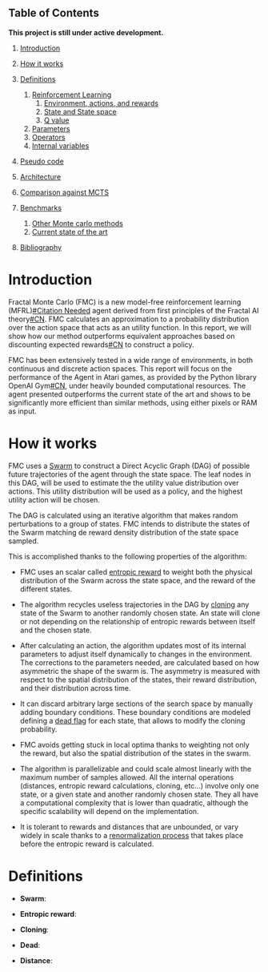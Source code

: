 ## Table of Contents

**This project is still under active development.**

1. [Introduction](#introduction)
2. [How it works](#how-it-works)
3. [Definitions](#definitions)
    1. [Reinforcement Learning](#inherited-from-rl)
        1.  [Environment, actions, and rewards](#environment)
        3.  [State and State space](#state-and-state-space)
        2.  [Q value](#q-value)
    2. [Parameters](#parameters)
    3. [Operators](#operators)
    4. [Internal variables](#internal-variables)
4. [Pseudo code](#pseudo-code)
5. [Architecture](#architecture)

6. [Comparison against MCTS](#installation)
7. [Benchmarks](#benchmarks)
    1. [Other Monte carlo methods](#other-monte-carlo-methods)
    2. [Current state of the art](#current-state-of-the-art)

8. [Bibliography](#bibliography)


# Introduction

Fractal Monte Carlo (FMC) is a new model-free reinforcement learning (MFRL)[#Citation Needed]()
agent derived from first principles of the Fractal AI theory[#CN](). FMC calculates an approximation
to a probability distribution over the action space that acts as an utility function. In this
report, we will show how our method outperforms equivalent approaches based on discounting expected
rewards[#CN]() to construct a policy.
   
FMC has been extensively tested in a wide range of environments, in both continuous and discrete 
action spaces. This report will focus on the performance
of the Agent in Atari games, as provided by the Python library OpenAI Gym[#CN](), under heavily
bounded computational resources. The agent presented outperforms the current state of the art
and shows to be significantly more efficient than similar methods, using either pixels or RAM as input.

# How it works

FMC uses a [Swarm](#swarm) to construct a Direct Acyclic Graph (DAG) of possible future
trajectories of the agent through the state space. The leaf nodes in this DAG, will be used
to estimate the the utility value distribution over actions. This utility distribution will be used
as a policy, and the highest utility action will be chosen.

The DAG is calculated using an iterative algorithm that makes random perturbations to a group of
states. FMC intends to distribute the states of the Swarm matching de reward density
distribution of the state space sampled.

This is accomplished thanks to the following properties of the algorithm:

- FMC uses an scalar called [entropic reward](#entropic-reward) to weight both the physical
distribution of the Swarm across the state space, and the reward of the different states.

- The algorithm recycles useless trajectories in the DAG by [cloning](#cloning) any state of the
Swarm to another randomly chosen state. An state will clone or not depending on the relationship 
of entropic rewards between itself and the chosen state.

- After calculating an action, the algorithm updates most of its internal parameters to adjust
itself dynamically to changes in the environment. The corrections to the parameters needed,
are calculated based on how asymmetric the shape of the swarm is. The asymmetry is measured with
respect to the spatial distribution of the states, their reward distribution, and their distribution
across time.

- It can discard arbitrary large sections of the search space by manually adding boundary conditions.
These boundary conditions are modeled defining a [dead flag]() for each state, that allows to modify the
cloning probability.

- FMC avoids getting stuck in local optima thanks to weighting not only the reward, but also the
spatial distribution of the states in the swarm.

- The algorithm is parallelizable and could scale almost linearly with the maximum number of
samples allowed. All the internal operations (distances, entropic reward calculations, cloning,
etc...) involve only one state, or a given state and another randomly chosen state. 
They all have a computational complexity that is lower than quadratic, although the specific
scalability will depend on the implementation.

- It is tolerant to rewards and distances that are unbounded, or vary widely in scale thanks to a 
[renormalization process]() that takes place before the entropic reward is calculated.


# Definitions

- **Swarm**: 

- **Entropic reward**:

- **Cloning**:

- **Dead**:

- **Distance**: